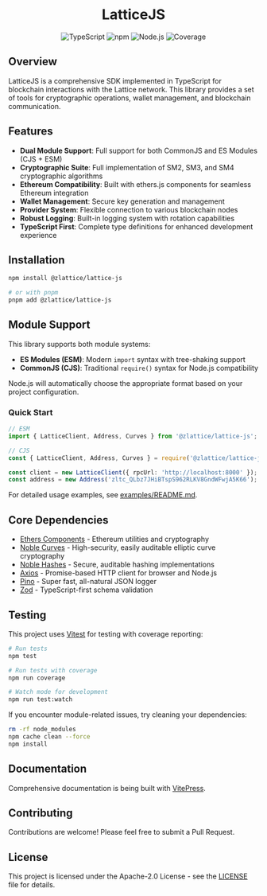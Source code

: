 <h1 align="center">LatticeJS</h1>

<div align="center">
    <img alt="TypeScript" src="https://img.shields.io/badge/TypeScript-blue">
    <img alt="npm" src="https://img.shields.io/badge/npm-v10.2.3-orange">
    <img alt="Node.js" src="https://img.shields.io/badge/Node.js-v18.19.0-green">
    <img alt="Coverage" src="https://wylu1037.github.io/lattice-js/badges/coverage.svg">
</div>

## Overview

LatticeJS is a comprehensive SDK implemented in TypeScript for blockchain interactions with the Lattice network. This library provides a set of tools for cryptographic operations, wallet management, and blockchain communication.

## Features

- **Dual Module Support**: Full support for both CommonJS and ES Modules (CJS + ESM)
- **Cryptographic Suite**: Full implementation of SM2, SM3, and SM4 cryptographic algorithms
- **Ethereum Compatibility**: Built with ethers.js components for seamless Ethereum integration
- **Wallet Management**: Secure key generation and management
- **Provider System**: Flexible connection to various blockchain nodes
- **Robust Logging**: Built-in logging system with rotation capabilities
- **TypeScript First**: Complete type definitions for enhanced development experience

## Installation

```bash
npm install @zlattice/lattice-js

# or with pnpm
pnpm add @zlattice/lattice-js
```

## Module Support

This library supports both module systems:

- **ES Modules (ESM)**: Modern `import` syntax with tree-shaking support
- **CommonJS (CJS)**: Traditional `require()` syntax for Node.js compatibility

Node.js will automatically choose the appropriate format based on your project configuration.

### Quick Start

```typescript
// ESM
import { LatticeClient, Address, Curves } from '@zlattice/lattice-js';

// CJS
const { LatticeClient, Address, Curves } = require('@zlattice/lattice-js');

const client = new LatticeClient({ rpcUrl: 'http://localhost:8000' });
const address = new Address('zltc_QLbz7JHiBTspS962RLKV8GndWFwjA5K66');
```

For detailed usage examples, see [examples/README.md](examples/README.md).

## Core Dependencies

- [Ethers Components](https://docs.ethers.org/v5/) - Ethereum utilities and cryptography
- [Noble Curves](https://github.com/paulmillr/noble-curves) - High-security, easily auditable elliptic curve cryptography
- [Noble Hashes](https://github.com/paulmillr/noble-hashes) - Secure, auditable hashing implementations
- [Axios](https://github.com/axios/axios) - Promise-based HTTP client for browser and Node.js
- [Pino](https://github.com/pinojs/pino) - Super fast, all-natural JSON logger
- [Zod](https://github.com/colinhacks/zod) - TypeScript-first schema validation

## Testing

This project uses [Vitest](https://vitest.dev/) for testing with coverage reporting:

```bash
# Run tests
npm test

# Run tests with coverage
npm run coverage

# Watch mode for development
npm run test:watch
```

If you encounter module-related issues, try cleaning your dependencies:

```bash
rm -rf node_modules
npm cache clean --force
npm install
```

## Documentation

Comprehensive documentation is being built with [VitePress](https://vitepress.dev/).

## Contributing

Contributions are welcome! Please feel free to submit a Pull Request.

## License

This project is licensed under the Apache-2.0 License - see the [LICENSE](LICENSE) file for details.
